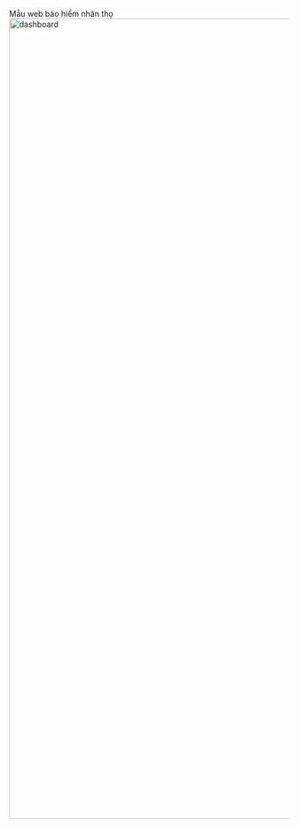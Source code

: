 Mẫu web bảo hiểm nhân thọ
<img width="1440" alt="dashboard" src="https://i.imgur.com/DJsRht2.jpeg">
